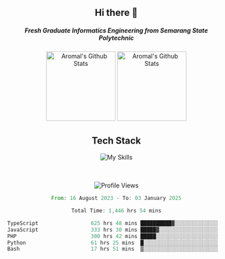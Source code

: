 <div align="center">
  <h2>Hi there 👋</h2>

  <h5>Fresh Graduate Informatics Engineering from Semarang State Polytechnic</h5>

  <img
    height="160"
    alt="Aromal's Github Stats"
    src="https://github-readme-stats.vercel.app/api?username=dafariski77&show_icons=true&theme=tokyonight&count_private=true"
  />
  <img
    alt="Aromal's Github Stats"
    height="160"
    src="https://github-readme-stats.vercel.app/api/top-langs/?username=dafariski77&layout=compact&theme=tokyonight"
  />

  <h2>Tech Stack</h2>
  
![My Skills](https://simpleskill.icons.workers.dev/svg?i=typescript,next.js,react,tailwindcss,shadcnui,reactquery,prisma,socketdotio,zod)

  <br /><br />
  <img src="https://komarev.com/ghpvc/?username=dafariski77&abbreviated=true" alt="Profile Views">
    
  <!--START_SECTION:waka-->

```rust
From: 16 August 2023 - To: 03 January 2025

Total Time: 1,446 hrs 54 mins

TypeScript                 625 hrs 48 mins ██████████▓░░░░░░░░░░░░░░   42.80 %
JavaScript                 333 hrs 30 mins █████▓░░░░░░░░░░░░░░░░░░░   22.81 %
PHP                        300 hrs 42 mins █████░░░░░░░░░░░░░░░░░░░░   20.56 %
Python                     61 hrs 25 mins  █░░░░░░░░░░░░░░░░░░░░░░░░   04.20 %
Bash                       17 hrs 51 mins  ▒░░░░░░░░░░░░░░░░░░░░░░░░   01.22 %
```

<!--END_SECTION:waka-->
</div>
